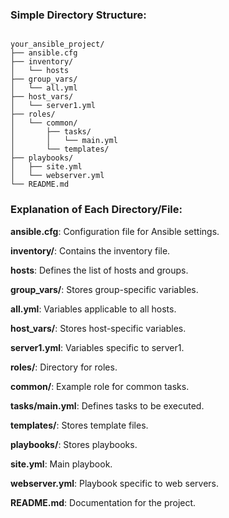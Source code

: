 ### Simple Directory Structure:

```

your_ansible_project/
├── ansible.cfg
├── inventory/
│   └── hosts
├── group_vars/
│   └── all.yml
├── host_vars/
│   └── server1.yml
├── roles/
│   └── common/
│       ├── tasks/
│       │   └── main.yml
│       └── templates/
├── playbooks/
│   ├── site.yml
│   └── webserver.yml
└── README.md

```

### Explanation of Each Directory/File:

**ansible.cfg**: Configuration file for Ansible settings.

**inventory/**: Contains the inventory file.

**hosts**: Defines the list of hosts and groups.

**group_vars/**: Stores group-specific variables.

**all.yml**: Variables applicable to all hosts.

**host_vars/**: Stores host-specific variables.

**server1.yml**: Variables specific to server1.

**roles/**: Directory for roles.

**common/**: Example role for common tasks.

**tasks/main.yml**: Defines tasks to be executed.

**templates/**: Stores template files.

**playbooks/**: Stores playbooks.

**site.yml**: Main playbook.

**webserver.yml**: Playbook specific to web servers.

**README.md**: Documentation for the project.

